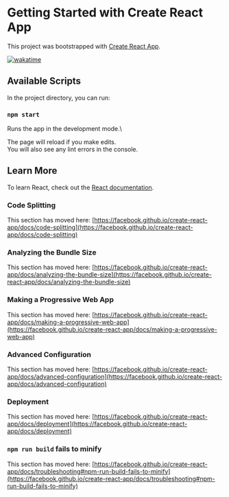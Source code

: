 # Getting Started with Create React App

This project was bootstrapped with [Create React App](https://github.com/facebook/create-react-app).

<a href="https://wakatime.com/badge/user/f7092828-5ece-4e0d-866c-be1e6d8e11a3/project/fba29398-278b-419b-987c-769b90b66d6a"><img src="https://wakatime.com/badge/user/f7092828-5ece-4e0d-866c-be1e6d8e11a3/project/fba29398-278b-419b-987c-769b90b66d6a.svg" alt="wakatime"></a>

## Available Scripts

In the project directory, you can run:

### `npm start`

Runs the app in the development mode.\


The page will reload if you make edits.\
You will also see any lint errors in the console.



## Learn More


To learn React, check out the [React documentation](https://reactjs.org/).

### Code Splitting

This section has moved here: [https://facebook.github.io/create-react-app/docs/code-splitting](https://facebook.github.io/create-react-app/docs/code-splitting)

### Analyzing the Bundle Size

This section has moved here: [https://facebook.github.io/create-react-app/docs/analyzing-the-bundle-size](https://facebook.github.io/create-react-app/docs/analyzing-the-bundle-size)

### Making a Progressive Web App

This section has moved here: [https://facebook.github.io/create-react-app/docs/making-a-progressive-web-app](https://facebook.github.io/create-react-app/docs/making-a-progressive-web-app)

### Advanced Configuration

This section has moved here: [https://facebook.github.io/create-react-app/docs/advanced-configuration](https://facebook.github.io/create-react-app/docs/advanced-configuration)

### Deployment

This section has moved here: [https://facebook.github.io/create-react-app/docs/deployment](https://facebook.github.io/create-react-app/docs/deployment)

### `npm run build` fails to minify

This section has moved here: [https://facebook.github.io/create-react-app/docs/troubleshooting#npm-run-build-fails-to-minify](https://facebook.github.io/create-react-app/docs/troubleshooting#npm-run-build-fails-to-minify)
